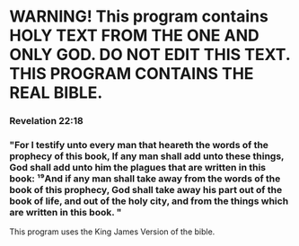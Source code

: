 
# WARNING! This program contains HOLY TEXT FROM THE ONE AND ONLY GOD. DO NOT EDIT THIS TEXT. THIS PROGRAM CONTAINS THE REAL BIBLE. 

### Revelation 22:18	
### "For I testify unto every man that heareth the words of the prophecy of this book, If any man shall add unto these things, God shall add unto him the plagues that are written in this book: ¹⁹And if any man shall take away from the words of the book of this prophecy, God shall take away his part out of the book of life, and out of the holy city, and from the things which are written in this book. "
	
This program uses the King James Version of the bible.

